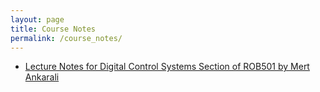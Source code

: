 ```yaml
---
layout: page
title: Course Notes
permalink: /course_notes/
---
```


- [Lecture Notes for Digital Control Systems Section of ROB501 by Mert Ankarali](https://github.com/mertankarali/Lecture-Notes/tree/master/METU-ROB501-Digital-Control-Systems)
